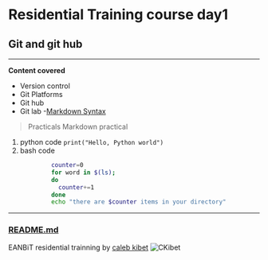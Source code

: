 # Residential Training course day1
## Git and git hub
---
**Content covered**
- Version control
- Git
Platforms
- Git hub
- Git lab
-[Markdown Syntax](https://wishx.github.io/docs/)
>Practicals
Markdown practical
1. python code `print("Hello, Python world")`
2. bash code 

```bash
            counter=0
            for word in $(ls);
            do
              counter+=1
            done
            echo "there are $counter items in your directory"
```
---
### [README.md](README.md)
EANBiT residential trainning by  [caleb kibet](https://github.com/kipkurui?org=eanbit-rt2019&year_list=1)
![CKibet](https://miro.medium.com/max/3150/0*-zoy9XiC-5V5bYvX.jpeg)
